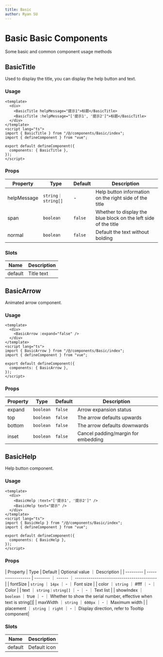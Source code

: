 ```yaml
---
title: Basic
author: Ryan SU
---
```


# Basic Basic Components

Some basic and common component usage methods

## BasicTitle

Used to display the title, you can display the help button and text.

### Usage

```vue
<template>
  <div>
    <BasicTitle helpMessage="提示1">标题</BasicTitle>
    <BasicTitle :helpMessage="['提示1', '提示2']">标题</BasicTitle>
  </div>
</template>
<script lang="ts">
import { BasicTitle } from "/@/components/Basic/index";
import { defineComponent } from "vue";

export default defineComponent({
  components: { BasicTitle },
});
</script>
```

### Props

| Property    | Type               | Default | Description                                                     |
| ----------- | ------------------ | ------- | --------------------------------------------------------------- |
| helpMessage | `string｜string[]` | -       | Help button information on the right side of the title          |
| span        | `boolean`          | `false` | Whether to display the blue block on the left side of the title |
| normal      | `boolean`          | `false` | Default the text without bolding                                |

### Slots

| Name    | Description |
| ------- | ----------- |
| default | Title text  |

## BasicArrow

Animated arrow component.

### Usage

```vue
<template>
  <div>
    <BasicArrow :expand="false" />
  </div>
</template>
<script lang="ts">
import { BasicArrow } from "/@/components/Basic/index";
import { defineComponent } from "vue";

export default defineComponent({
  components: { BasicArrow },
});
</script>
```

### Props

| Property | Type      | Default | Description                         |
| -------- | --------- | ------- | ----------------------------------- |
| expand   | `boolean` | `false` | Arrow expansion status              |
| top      | `boolean` | `false` | The arrow defaults upwards          |
| bottom   | `boolean` | `false` | The arrow defaults downwards        |
| inset    | `boolean` | `false` | Cancel padding/margin for embedding |

## BasicHelp

Help button component.

### Usage

```vue
<template>
  <div>
    <BasicHelp :text="['提示1', '提示2']" />
    <BasicHelp text="提示" />
  </div>
</template>
<script lang="ts">
import { BasicHelp } from "/@/components/Basic/index";
import { defineComponent } from "vue";

export default defineComponent({
  components: { BasicHelp },
});
</script>
```

### Props

| Property | Type | Default | Optional value ｜ Description |
| --------- | ------------------ | -------- ｜ ------ ｜ ------------------------------------------ |
| fontSize | `string` ｜ `14px` ｜ - ｜ Font size |
| color ｜ `string` ｜ #fff ｜ - ｜ Color |
| text ｜ `string｜string[]` ｜ - ｜ - ｜ Text list |
| showIndex ｜ `boolean` ｜ true ｜ - ｜ Whether to show the serial number, effective when text is string[]|
| maxWidth ｜ `string` ｜ `600px` ｜ - ｜ Maximum width |
| placement ｜ `string` ｜ `right` ｜ - ｜ Display direction, refer to Tooltip component|

### Slots

| Name    | Description  |
| ------- | ------------ |
| default | Default icon |
